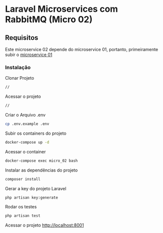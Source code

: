 # Laravel Microservices com RabbitMQ (Micro 02)

## Requisitos
Este microservice 02 depende do microservice 01, portanto, primeiramente subir o [microservice 01]()

### Instalação
Clonar Projeto
```sh
//
```

Acessar o projeto
```sh
//
```

Criar o Arquivo .env
```sh
cp .env.example .env
```

Subir os containers do projeto
```sh
docker-compose up -d
```

Acessar o container
```sh
docker-compose exec micro_02 bash
```

Instalar as dependências do projeto
```sh
composer install
```

Gerar a key do projeto Laravel
```sh
php artisan key:generate
```

Rodar os testes
```sh
php artisan test
```

Acessar o projeto
[http://localhost:8001](http://localhost:8001)
